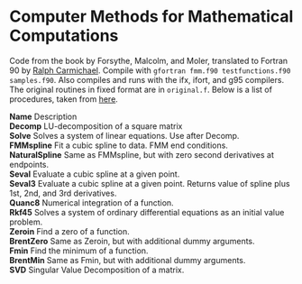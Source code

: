 # Computer Methods for Mathematical Computations
Code from the book by Forsythe, Malcolm, and Moler, translated to Fortran 90 by [Ralph Carmichael](https://www.pdas.com/fmm.html). Compile with `gfortran fmm.f90 testfunctions.f90 samples.f90`. Also compiles and runs with the ifx, ifort, and g95 compilers. The original routines in fixed format are in `original.f`. Below is a list of procedures, taken from [here](https://www.pdas.com/fmm2.html).

**Name** Description<br>
**Decomp** LU-decomposition of a square matrix<br>
**Solve**	Solves a system of linear equations. Use after Decomp.<br>
**FMMspline**	Fit a cubic spline to data. FMM end conditions.<br>
**NaturalSpline**	Same as FMMspline, but with zero second derivatives at endpoints.<br>
**Seval**	Evaluate a cubic spline at a given point.<br>
**Seval3** Evaluate a cubic spline at a given point. Returns value of spline plus 1st, 2nd, and 3rd derivatives.<br>
**Quanc8** Numerical integration of a function.<br>
**Rkf45**	Solves a system of ordinary differential equations as an initial value problem.<br>
**Zeroin** Find a zero of a function.<br>
**BrentZero**	Same as Zeroin, but with additional dummy arguments.<br>
**Fmin** Find the minimum of a function.<br>
**BrentMin** Same as Fmin, but with additional dummy arguments.<br>
**SVD**	Singular Value Decomposition of a matrix.<br>
